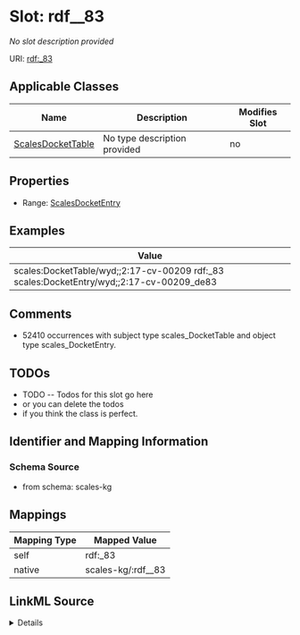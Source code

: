 

# Slot: rdf__83


_No slot description provided_





URI: [rdf:_83](http://www.w3.org/1999/02/22-rdf-syntax-ns#_83)



<!-- no inheritance hierarchy -->





## Applicable Classes

| Name | Description | Modifies Slot |
| --- | --- | --- |
| [ScalesDocketTable](../classes/ScalesDocketTable.md) | No type description provided |  no  |







## Properties

* Range: [ScalesDocketEntry](../classes/ScalesDocketEntry.md)






## Examples

| Value |
| --- |
| scales:DocketTable/wyd;;2:17-cv-00209 rdf:_83 scales:DocketEntry/wyd;;2:17-cv-00209_de83 |

## Comments

* 52410 occurrences with subject type scales_DocketTable and object type scales_DocketEntry.

## TODOs

* TODO -- Todos for this slot go here
* or you can delete the todos
* if you think the class is perfect.

## Identifier and Mapping Information







### Schema Source


* from schema: scales-kg




## Mappings

| Mapping Type | Mapped Value |
| ---  | ---  |
| self | rdf:_83 |
| native | scales-kg/:rdf__83 |




## LinkML Source

<details>
```yaml
name: rdf__83
description: No slot description provided
todos:
- TODO -- Todos for this slot go here
- or you can delete the todos
- if you think the class is perfect.
comments:
- 52410 occurrences with subject type scales_DocketTable and object type scales_DocketEntry.
examples:
- value: scales:DocketTable/wyd;;2:17-cv-00209 rdf:_83 scales:DocketEntry/wyd;;2:17-cv-00209_de83
from_schema: scales-kg
rank: 1000
slot_uri: rdf:_83
alias: rdf__83
domain_of:
- scales_DocketTable
range: scales_DocketEntry

```
</details>